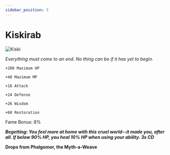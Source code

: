```yaml
---
sidebar_position: 5
---
```


# Kiskirab

![Kiski](https://vwiki.valorserver.com/api/item/picture/kiskirab)

<i>Everything must come to an end. No thing can be if it has yet to begin.</i>

    +200 Maximum HP
    
    +40 Maximum MP
    
    +16 Attack
    
    +24 Defense
    
    +26 Wisdom
    
    +60 Restoration

Fame Bonus: 8%

***Begetting: You feel more at home with this cruel world--it made you, after all. If below 90% HP, you heal 10% HP when using your ability. 3s CD***

**Drops from Phalgomor, the Myth-a-Weave**
